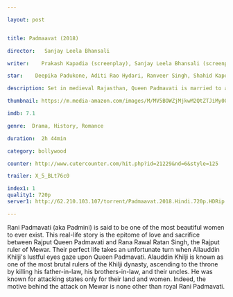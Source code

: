 ```yaml
---

layout: post


title: Padmaavat (2018)

director:   Sanjay Leela Bhansali

writer:    Prakash Kapadia (screenplay), Sanjay Leela Bhansali (screenplay)

star:    Deepika Padukone, Aditi Rao Hydari, Ranveer Singh, Shahid Kapoor

description: Set in medieval Rajasthan, Queen Padmavati is married to a noble king and they live in a prosperous fortress with their subjects until an ambitious Sultan hears of Padmavati's beauty and forms an obsessive love for the Queen of Mewar.

thumbnail: https://m.media-amazon.com/images/M/MV5BOWZjMjkwM2QtZTJiMy00MmI5LWI2YjEtMmY5NjNiYTE2NTBiXkEyXkFqcGdeQXVyNjQ2MjQ5NzM@._V1_UY268_CR2,0,182,268_AL__QL50.jpg

imdb: 7.1

genre:  Drama, History, Romance

duration:  2h 44min

category: bollywood

counter: http://www.cutercounter.com/hit.php?id=21229&nd=6&style=125

trailer: X_5_BLt76c0

index1: 1
quality1: 720p
server1: http://62.210.103.107/torrent/Padmaavat.2018.Hindi.720p.HDRip.x264.AAC.-.Hon3y/www.hon3yhd.to.mkv

---
```


Rani Padmavati (aka Padmini) is said to be one of the most beautiful women to ever exist. This real-life story is the epitome of love and sacrifice between Rajput Queen Padmavati and Rana Rawal Ratan Singh, the Rajput ruler of Mewar. Their perfect life takes an unfortunate turn when Allauddin Khilji's lustful eyes gaze upon Queen Padmavati. Alauddin Khilji is known as one of the most brutal rulers of the Khilji dynasty, ascending to the throne by killing his father-in-law, his brothers-in-law, and their uncles. He was known for attacking states only for their land and women. Indeed, the motive behind the attack on Mewar is none other than royal Rani Padmavati.